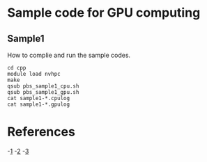 # Sample code for GPU computing 

## Sample1
How to complie and run the sample codes.

	cd cpp
	module load nvhpc
	make
	qsub pbs_sample1_cpu.sh
	qsub pbs_sample1_gpu.sh
	cat sample1-*.cpulog
	cat sample1-*.gpulog
	

# References

-[1](https://www.cc.u-tokyo.ac.jp/public/VOL12/No2/201003gpgpu.pdf)
-[2](https://hpc-phys.kek.jp/workshop/workshop181201.html)
-[3](https://qiita.com/implicit_none/items/8229d1931cd236d62ca9)